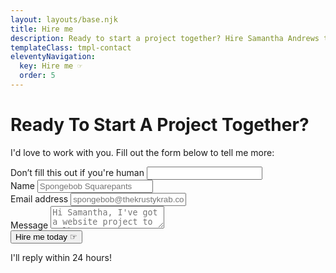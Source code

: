 ```yaml
---
layout: layouts/base.njk
title: Hire me
description: Ready to start a project together? Hire Samantha Andrews to design and build your website.
templateClass: tmpl-contact
eleventyNavigation:
  key: Hire me ☞
  order: 5
---
```


# Ready To Start A Project Together?

I'd love to work with you. Fill out the form below to tell me more:

<form name="contact-form" method="POST" data-netlify="true" netlify-honeypot="bot-field">
  <label class="form__label-hidden">Don’t fill this out if you're human <input name="bot-field" /></label>
  <label for="subject">
    <input name="subject" type="hidden" value="Hire form inquiry from samantha-andrews.com"/>
  </label>
  <div class="form__input-wrap">
    <label>
      Name
      <input class="form__input form__contact-input" type="text" name="name" placeholder="Spongebob Squarepants" required/>
    </label>
  </div>
  <div class="form__input-wrap">
    <label>
      Email address
      <input class="form__input form__contact-input" type="email" name="email" placeholder="spongebob@thekrustykrab.com" required/>
    </label>
  </div>
  <div>
    <label>
      Message
      <textarea class="form__text-area form__contact-input" name="message" placeholder="Hi Samantha, I've got a website project to talk to you about." required></textarea>
    </label>
  </div>
    <button class="button form__input form__button" type="submit">Hire me today ☞</button>
    <p class="form__aside-text">I'll reply within 24 hours!</p>
</form>
